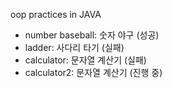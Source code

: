 oop practices in JAVA

- number baseball: 숫자 야구 (성공)
- ladder: 사다리 타기 (실패)
- calculator: 문자열 계산기 (실패)
- calculator2: 문자열 계산기 (진행 중)
